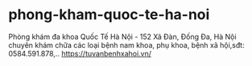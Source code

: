 # phong-kham-quoc-te-ha-noi
Phòng khám đa khoa Quốc Tế Hà Nội - 152 Xã Đàn, Đống Đa, Hà Nội chuyên khám chữa các loại bệnh nam khoa, phụ khoa, bệnh xã hội,sđt: 0584.591.878,.. https://tuvanbenhxahoi.vn/
